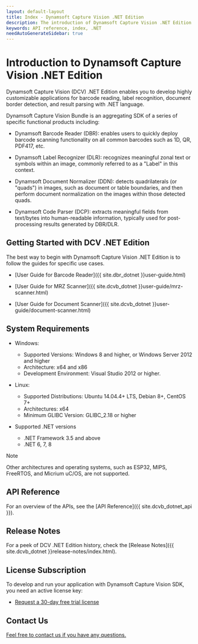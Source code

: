 ```yaml
---
layout: default-layout
title: Index - Dynamsoft Capture Vision .NET Edition
description: The introduction of Dynamsoft Capture Vision .NET Edition.
keywords: API reference, index, .NET
needAutoGenerateSidebar: true
---
```


# Introduction to Dynamsoft Capture Vision .NET Edition

Dynamsoft Capture Vision (DCV) .NET Edition enables you to develop highly customizable applications for barcode reading, label recognition, document border detection, and result parsing with .NET language.

Dynamsoft Capture Vision Bundle is an aggregating SDK of a series of specific functional products including:

- Dynamsoft Barcode Reader (DBR): enables users to quickly deploy barcode scanning functionality on all common barcodes such as 1D, QR, PDF417, etc.

- Dynamsoft Label Recognizer (DLR): recognizes meaningful zonal text or symbols within an image, commonly referred to as a "Label" in this context.

- Dynamsoft Document Normalizer (DDN): detects quadrilaterals (or "quads") in images, such as document or table boundaries, and then perform document normalization on the images within those detected quads.

- Dynamsoft Code Parser (DCP): extracts meaningful fields from text/bytes into human-readable information, typically used for post-processing results generated by DBR/DLR.


## Getting Started with DCV .NET Edition

The best way to begin with Dynamsoft Capture Vision .NET Edition is to follow the guides for specific use cases.

- [User Guide for Barcode Reader]({{ site.dbr_dotnet }}user-guide.html)

- [User Guide for MRZ Scanner]({{ site.dcvb_dotnet }}user-guide/mrz-scanner.html)

- [User Guide for Document Scanner]({{ site.dcvb_dotnet }}user-guide/document-scanner.html)

## System Requirements

- Windows:
  - Supported Versions: Windows 8 and higher, or Windows Server 2012 and higher
  - Architecture: x64 and x86
  - Development Environment: Visual Studio 2012 or higher.

- Linux:
  - Supported Distributions: Ubuntu 14.04.4+ LTS, Debian 8+, CentOS 7+
  - Architectures: x64
  - Minimum GLIBC Version: GLIBC_2.18 or higher

- Supported .NET versions
  - .NET Framework 3.5 and above
  - .NET 6, 7, 8

> [!NOTE]
> Other architectures and operating systems, such as ESP32, MIPS, FreeRTOS, and Micrium uC/OS, are not supported.

## API Reference

For an overview of the APIs, see the [API Reference]({{ site.dcvb_dotnet_api }}).

## Release Notes

For a peek of DCV .NET Edition history, check the [Release Notes]({{ site.dcvb_dotnet }}release-notes/index.html).

## License Subscription

To develop and run your application with Dynamsoft Capture Vision SDK, you need an active license key:

* <a href = "https://www.dynamsoft.com/customer/license/trialLicense?utm_source=docs&product=dcv&package=dotnet" target = "_blank">Request a 30-day free trial license</a>

## Contact Us

<a href = "https://www.dynamsoft.com/company/customer-service/#contact" target = "_blank">Feel free to contact us if you have any questions.</a>
